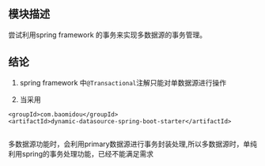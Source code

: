 ## 模块描述
尝试利用spring framework 的事务来实现多数据源的事务管理。

## 结论

1. spring framework 中```@Transactional```注解只能对单数据源进行操作

1. 当采用

```
<groupId>com.baomidou</groupId>
<artifactId>dynamic-datasource-spring-boot-starter</artifactId>
            
```

多数据源功能时，会利用primary数据源进行事务封装处理,所以多数据源时，单纯利用spring的事务处理功能，已经不能满足需求